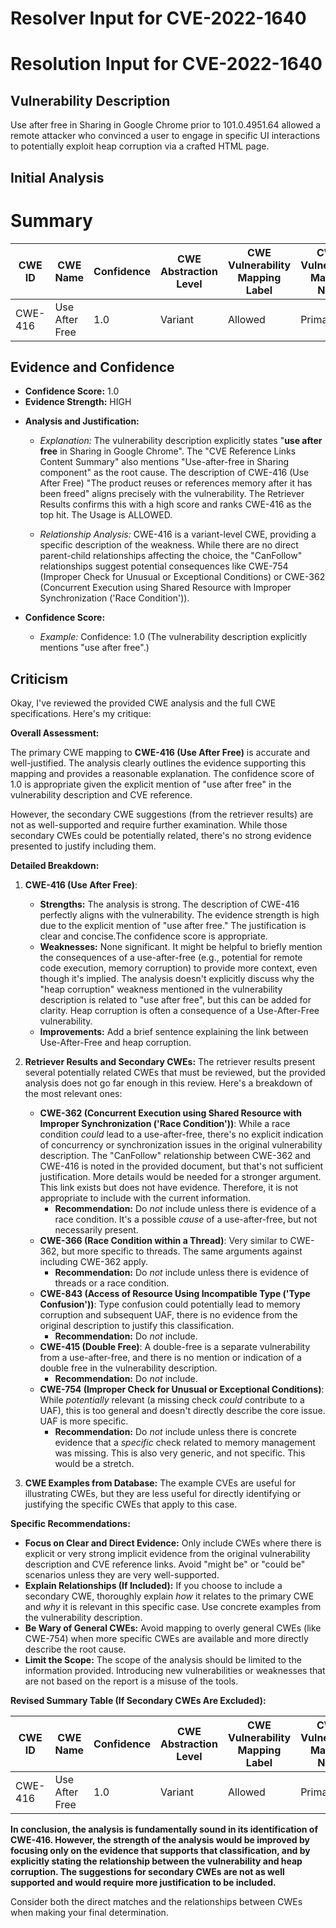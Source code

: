 # Resolver Input for CVE-2022-1640

# Resolution Input for CVE-2022-1640

## Vulnerability Description
Use after free in Sharing in Google Chrome prior to 101.0.4951.64 allowed a remote attacker who convinced a user to engage in specific UI interactions to potentially exploit heap corruption via a crafted HTML page.

## Initial Analysis
# Summary
| CWE ID | CWE Name | Confidence | CWE Abstraction Level | CWE Vulnerability Mapping Label | CWE-Vulnerability Mapping Notes |
|---|---|---|---|---|---|
| CWE-416 | Use After Free | 1.0 | Variant | Allowed | Primary CWE |

## Evidence and Confidence

*   **Confidence Score:** 1.0
*   **Evidence Strength:** HIGH

- **Analysis and Justification:**  
  - *Explanation:* The vulnerability description explicitly states "**use after free** in Sharing in Google Chrome". The "CVE Reference Links Content Summary" also mentions "Use-after-free in Sharing component" as the root cause. The description of CWE-416 (Use After Free) "The product reuses or references memory after it has been freed" aligns precisely with the vulnerability. The Retriever Results confirms this with a high score and ranks CWE-416 as the top hit. The Usage is ALLOWED.

  - *Relationship Analysis:* CWE-416 is a variant-level CWE, providing a specific description of the weakness. While there are no direct parent-child relationships affecting the choice, the "CanFollow" relationships suggest potential consequences like CWE-754 (Improper Check for Unusual or Exceptional Conditions) or CWE-362 (Concurrent Execution using Shared Resource with Improper Synchronization ('Race Condition')).

- **Confidence Score:**  
  - *Example:* Confidence: 1.0 (The vulnerability description explicitly mentions "use after free".)

## Criticism
Okay, I've reviewed the provided CWE analysis and the full CWE specifications. Here's my critique:

**Overall Assessment:**

The primary CWE mapping to **CWE-416 (Use After Free)** is accurate and well-justified. The analysis clearly outlines the evidence supporting this mapping and provides a reasonable explanation. The confidence score of 1.0 is appropriate given the explicit mention of "use after free" in the vulnerability description and CVE reference.

However, the secondary CWE suggestions (from the retriever results) are not as well-supported and require further examination. While those secondary CWEs could be potentially related, there's no strong evidence presented to justify including them.

**Detailed Breakdown:**

1.  **CWE-416 (Use After Free)**:
    *   **Strengths:** The analysis is strong. The description of CWE-416 perfectly aligns with the vulnerability. The evidence strength is high due to the explicit mention of "use after free." The justification is clear and concise.The confidence score is appropriate.
    *   **Weaknesses:** None significant. It might be helpful to briefly mention the consequences of a use-after-free (e.g., potential for remote code execution, memory corruption) to provide more context, even though it's implied. The analysis doesn't explicitly discuss why the "heap corruption" weakness mentioned in the vulnerability description is related to "use after free", but this can be added for clarity. Heap corruption is often a consequence of a Use-After-Free vulnerability.
    *   **Improvements:** Add a brief sentence explaining the link between Use-After-Free and heap corruption.

2.  **Retriever Results and Secondary CWEs:** The retriever results present several potentially related CWEs that must be reviewed, but the provided analysis does not go far enough in this review. Here's a breakdown of the most relevant ones:

    *   **CWE-362 (Concurrent Execution using Shared Resource with Improper Synchronization ('Race Condition'))**: While a race condition *could* lead to a use-after-free, there's no explicit indication of concurrency or synchronization issues in the original vulnerability description. The "CanFollow" relationship between CWE-362 and CWE-416 is noted in the provided document, but that's not sufficient justification. More details would be needed for a stronger argument. This link exists but does not have evidence. Therefore, it is not appropriate to include with the current information.
        *   **Recommendation:**  Do *not* include unless there is evidence of a race condition. It's a possible *cause* of a use-after-free, but not necessarily present.
    *   **CWE-366 (Race Condition within a Thread)**: Very similar to CWE-362, but more specific to threads. The same arguments against including CWE-362 apply.
        *   **Recommendation:**  Do *not* include unless there is evidence of threads or a race condition.
    *   **CWE-843 (Access of Resource Using Incompatible Type ('Type Confusion'))**: Type confusion could potentially lead to memory corruption and subsequent UAF, there is no evidence from the original description to justify this classification.
        *   **Recommendation:**  Do *not* include.
    *   **CWE-415 (Double Free)**: A double-free is a separate vulnerability from a use-after-free, and there is no mention or indication of a double free in the vulnerability description.
        *   **Recommendation:**  Do *not* include.
    *   **CWE-754 (Improper Check for Unusual or Exceptional Conditions)**: While *potentially* relevant (a missing check *could* contribute to a UAF), this is too general and doesn't directly describe the core issue. UAF is more specific.
        *   **Recommendation:** Do *not* include unless there is concrete evidence that a *specific* check related to memory management was missing. This is also very generic, and not specific. This would be a stretch.

3. **CWE Examples from Database:** The example CVEs are useful for illustrating CWEs, but they are less useful for directly identifying or justifying the specific CWEs that apply to this case.

**Specific Recommendations:**

*   **Focus on Clear and Direct Evidence:** Only include CWEs where there is explicit or very strong implicit evidence from the original vulnerability description and CVE reference links. Avoid "might be" or "could be" scenarios unless they are very well-supported.
*   **Explain Relationships (If Included):** If you choose to include a secondary CWE, thoroughly explain *how* it relates to the primary CWE and *why* it is relevant in this specific case. Use concrete examples from the vulnerability description.
*   **Be Wary of General CWEs:** Avoid mapping to overly general CWEs (like CWE-754) when more specific CWEs are available and more directly describe the root cause.
* **Limit the Scope:** The scope of the analysis should be limited to the information provided. Introducing new vulnerabilities or weaknesses that are not based on the report is a misuse of the tools.

**Revised Summary Table (If Secondary CWEs Are Excluded):**

| CWE ID  | CWE Name         | Confidence | CWE Abstraction Level | CWE Vulnerability Mapping Label | CWE-Vulnerability Mapping Notes |
| ------- | ---------------- | ---------- | ----------------------- | ------------------------------- | -------------------------------- |
| CWE-416 | Use After Free   | 1.0        | Variant                 | Allowed                       | Primary CWE                     |

**In conclusion, the analysis is fundamentally sound in its identification of CWE-416. However, the strength of the analysis would be improved by focusing only on the evidence that supports that classification, and by explicitly stating the relationship between the vulnerability and heap corruption. The suggestions for secondary CWEs are not as well supported and would require more justification to be included.**

Consider both the direct matches and the relationships between CWEs
when making your final determination.
        